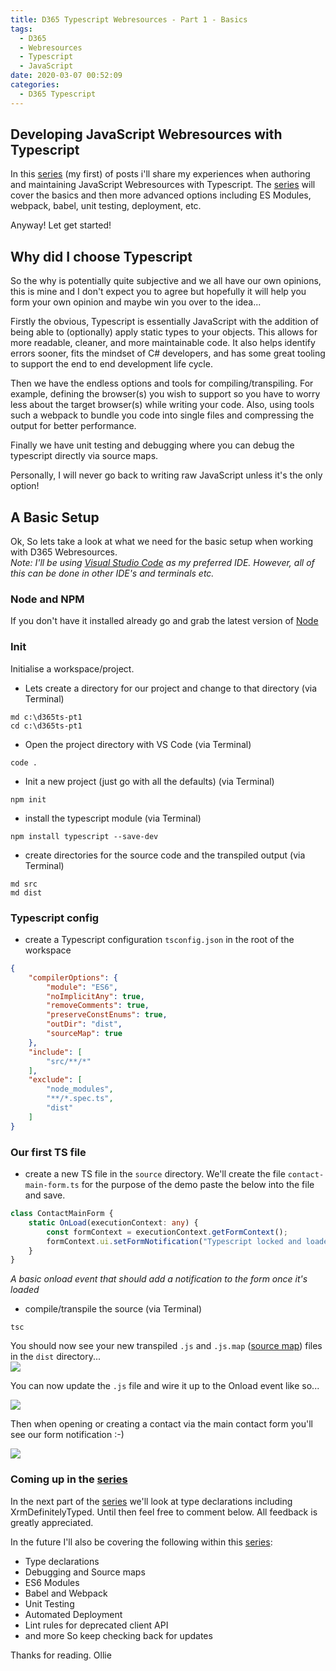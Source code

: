 ```yaml
---
title: D365 Typescript Webresources - Part 1 - Basics
tags:
  - D365
  - Webresources
  - Typescript
  - JavaScript
date: 2020-03-07 00:52:09
categories:
  - D365 Typescript
---
```


## Developing JavaScript Webresources with Typescript
In this [series](/categories/D365-Typescript/) (my first) of posts i'll share my experiences when authoring and maintaining JavaScript Webresources with Typescript. The [series](/categories/D365-Typescript/) will cover the basics and then more advanced options including ES Modules, webpack, babel, unit testing, deployment, etc.

Anyway! Let get started!

## Why did I choose Typescript
So the why is potentially quite subjective and we all have our own opinions, this is mine and I don't expect you to agree but hopefully it will help you form your own opinion and maybe win you over to the idea...

Firstly the obvious, Typescript is essentially JavaScript with the addition of being able to (optionally) apply static types to your objects. This allows for more readable, cleaner, and more maintainable code. It also helps identify errors sooner, fits the mindset of C# developers, and has some great tooling to support the end to end development life cycle.

Then we have the endless options and tools for compiling/transpiling. For example, defining the browser(s) you wish to support so you have to worry less about the target browser(s) while writing your code. Also, using tools such a webpack to bundle you code into single files and compressing the output for better performance.

Finally we have unit testing and debugging where you can debug the typescript directly via source maps.

Personally, I will never go back to writing raw JavaScript unless it's the only option!

## A Basic Setup
Ok, So lets take a look at what we need for the basic setup when working with D365 Webresources.  
*Note: I'll be using [Visual Studio Code](https://code.visualstudio.com/) as my preferred IDE. However, all of this can be done in other IDE's and terminals etc.*

### Node and NPM
If you don't have it installed already go and grab the latest version of [Node](https://nodejs.org/)

### Init
Initialise a workspace/project.
- Lets create a directory for our project and change to that directory (via Terminal)
```
md c:\d365ts-pt1
cd c:\d365ts-pt1
```
- Open the project directory with VS Code (via Terminal)
```
code .
```
- Init a new project (just go with all the defaults) (via Terminal)
```
npm init
```
- install the typescript module (via Terminal)
```
npm install typescript --save-dev
```
- create directories for the source code and the transpiled output (via Terminal)
```
md src
md dist
```

### Typescript config
- create a Typescript configuration `tsconfig.json` in the root of the workspace
```json
{
    "compilerOptions": {
        "module": "ES6",
        "noImplicitAny": true,
        "removeComments": true,
        "preserveConstEnums": true,
        "outDir": "dist",
        "sourceMap": true
    },
    "include": [
        "src/**/*"
    ],
    "exclude": [
        "node_modules",
        "**/*.spec.ts",
        "dist"
    ]
}
```

### Our first TS file
- create a new TS file in the `source` directory. We'll create the file `contact-main-form.ts` for the purpose of the demo paste the below into the file and save.
```typescript
class ContactMainForm {
    static OnLoad(executionContext: any) {
        const formContext = executionContext.getFormContext();
        formContext.ui.setFormNotification("Typescript locked and loaded!", "INFO", "ts-msg");
    }
}
```
*A basic onload event that should add a notification to the form once it's loaded*
- compile/transpile the source (via Terminal)
```
tsc
```

You should now see your new transpiled `.js` and `.js.map` ([source map](https://developer.mozilla.org/en-US/docs/Tools/Debugger/How_to/Use_a_source_map)) files in the `dist` directory...  
![](files1.png)

You can now update the `.js` file and wire it up to the Onload event like so...  

![](form-event.png)

Then when opening or creating a contact via the main contact form you'll see our form notification :-)  

![](formnotification.png)

### Coming up in the [series](/categories/D365-Typescript/)
In the next part of the [series](/categories/D365-Typescript/) we'll look at type declarations including XrmDefinitelyTyped. Until then feel free to comment below. All feedback is greatly appreciated.

In the future I'll also be covering the following within this [series](/categories/D365-Typescript/):
- Type declarations
- Debugging and Source maps
- ES6 Modules
- Babel and Webpack
- Unit Testing
- Automated Deployment
- Lint rules for deprecated client API
- and more
So keep checking back for updates

Thanks for reading.
Ollie